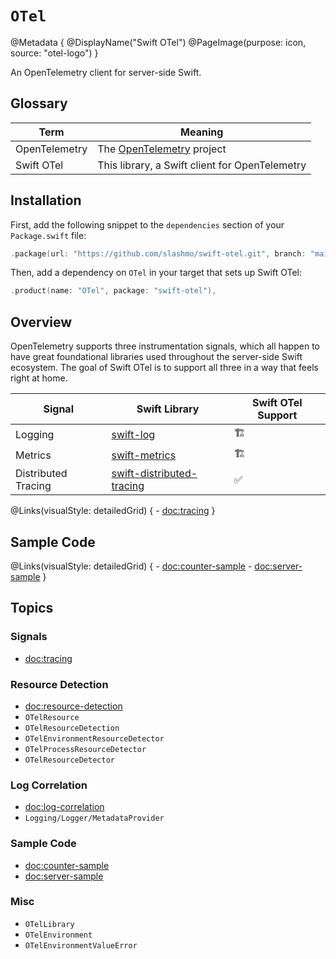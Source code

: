 # ``OTel``

@Metadata {
    @DisplayName("Swift OTel")
    @PageImage(purpose: icon, source: "otel-logo")
}

An OpenTelemetry client for server-side Swift.

## Glossary

| Term | Meaning |
| --- | --- |
| OpenTelemetry | The [OpenTelemetry](https://opentelemetry.io) project |
| Swift OTel | This library, a Swift client for OpenTelemetry |

## Installation

First, add the following snippet to the `dependencies` section of your `Package.swift` file:

```swift
.package(url: "https://github.com/slashmo/swift-otel.git", branch: "main"),
```

Then, add a dependency on `OTel` in your target that sets up Swift OTel: 

```swift
.product(name: "OTel", package: "swift-otel"),
```

## Overview

OpenTelemetry supports three instrumentation signals, which all happen to have great foundational libraries used
throughout the server-side Swift ecosystem.
The goal of Swift OTel is to support all three in a way that feels right at home.

| Signal | Swift Library | Swift OTel Support |
| --- | --- | --- |
| Logging | [swift-log](https://github.com/apple/swift-log) | 🏗️ |
| Metrics | [swift-metrics](https://github.com/apple/swift-metrics) | 🏗️ |
| Distributed Tracing | [swift-distributed-tracing](https://github.com/apple/swift-distributed-tracing) | ✅ |

@Links(visualStyle: detailedGrid) {
    - <doc:tracing>
}

## Sample Code

@Links(visualStyle: detailedGrid) {
    - <doc:counter-sample>
    - <doc:server-sample>
}

## Topics

### Signals

- <doc:tracing>

### Resource Detection

- <doc:resource-detection>
- ``OTelResource``
- ``OTelResourceDetection``
- ``OTelEnvironmentResourceDetector``
- ``OTelProcessResourceDetector``
- ``OTelResourceDetector``

### Log Correlation

- <doc:log-correlation>
- ``Logging/Logger/MetadataProvider``

### Sample Code

- <doc:counter-sample>
- <doc:server-sample>

### Misc

- ``OTelLibrary``
- ``OTelEnvironment``
- ``OTelEnvironmentValueError``

